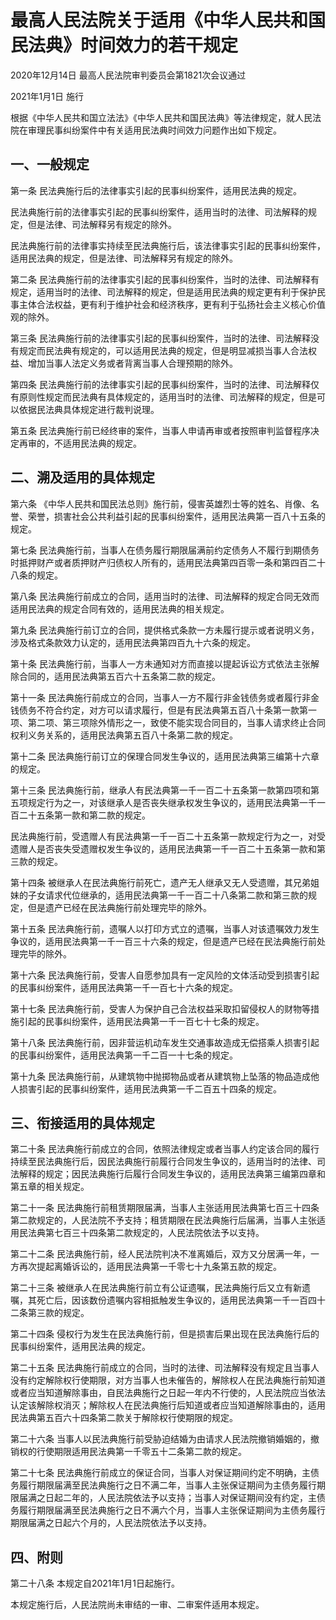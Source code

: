 # 最高人民法院关于适用《中华人民共和国民法典》时间效力的若干规定

2020年12月14日 最高人民法院审判委员会第1821次会议通过

2021年1月1日 施行



根据《中华人民共和国立法法》《中华人民共和国民法典》等法律规定，就人民法院在审理民事纠纷案件中有关适用民法典时间效力问题作出如下规定。

## 一、一般规定

第一条 民法典施行后的法律事实引起的民事纠纷案件，适用民法典的规定。

民法典施行前的法律事实引起的民事纠纷案件，适用当时的法律、司法解释的规定，但是法律、司法解释另有规定的除外。

民法典施行前的法律事实持续至民法典施行后，该法律事实引起的民事纠纷案件，适用民法典的规定，但是法律、司法解释另有规定的除外。

第二条 民法典施行前的法律事实引起的民事纠纷案件，当时的法律、司法解释有规定，适用当时的法律、司法解释的规定，但是适用民法典的规定更有利于保护民事主体合法权益，更有利于维护社会和经济秩序，更有利于弘扬社会主义核心价值观的除外。

第三条 民法典施行前的法律事实引起的民事纠纷案件，当时的法律、司法解释没有规定而民法典有规定的，可以适用民法典的规定，但是明显减损当事人合法权益、增加当事人法定义务或者背离当事人合理预期的除外。

第四条 民法典施行前的法律事实引起的民事纠纷案件，当时的法律、司法解释仅有原则性规定而民法典有具体规定的，适用当时的法律、司法解释的规定，但是可以依据民法典具体规定进行裁判说理。

第五条 民法典施行前已经终审的案件，当事人申请再审或者按照审判监督程序决定再审的，不适用民法典的规定。

## 二、溯及适用的具体规定

第六条 《中华人民共和国民法总则》施行前，侵害英雄烈士等的姓名、肖像、名誉、荣誉，损害社会公共利益引起的民事纠纷案件，适用民法典第一百八十五条的规定。

第七条 民法典施行前，当事人在债务履行期限届满前约定债务人不履行到期债务时抵押财产或者质押财产归债权人所有的，适用民法典第四百零一条和第四百二十八条的规定。

第八条 民法典施行前成立的合同，适用当时的法律、司法解释的规定合同无效而适用民法典的规定合同有效的，适用民法典的相关规定。

第九条 民法典施行前订立的合同，提供格式条款一方未履行提示或者说明义务，涉及格式条款效力认定的，适用民法典第四百九十六条的规定。

第十条 民法典施行前，当事人一方未通知对方而直接以提起诉讼方式依法主张解除合同的，适用民法典第五百六十五条第二款的规定。

第十一条 民法典施行前成立的合同，当事人一方不履行非金钱债务或者履行非金钱债务不符合约定，对方可以请求履行，但是有民法典第五百八十条第一款第一项、第二项、第三项除外情形之一，致使不能实现合同目的，当事人请求终止合同权利义务关系的，适用民法典第五百八十条第二款的规定。

第十二条 民法典施行前订立的保理合同发生争议的，适用民法典第三编第十六章的规定。

第十三条 民法典施行前，继承人有民法典第一千一百二十五条第一款第四项和第五项规定行为之一，对该继承人是否丧失继承权发生争议的，适用民法典第一千一百二十五条第一款和第二款的规定。

民法典施行前，受遗赠人有民法典第一千一百二十五条第一款规定行为之一，对受遗赠人是否丧失受遗赠权发生争议的，适用民法典第一千一百二十五条第一款和第三款的规定。

第十四条 被继承人在民法典施行前死亡，遗产无人继承又无人受遗赠，其兄弟姐妹的子女请求代位继承的，适用民法典第一千一百二十八条第二款和第三款的规定，但是遗产已经在民法典施行前处理完毕的除外。

第十五条 民法典施行前，遗嘱人以打印方式立的遗嘱，当事人对该遗嘱效力发生争议的，适用民法典第一千一百三十六条的规定，但是遗产已经在民法典施行前处理完毕的除外。

第十六条 民法典施行前，受害人自愿参加具有一定风险的文体活动受到损害引起的民事纠纷案件，适用民法典第一千一百七十六条的规定。

第十七条 民法典施行前，受害人为保护自己合法权益采取扣留侵权人的财物等措施引起的民事纠纷案件，适用民法典第一千一百七十七条的规定。

第十八条 民法典施行前，因非营运机动车发生交通事故造成无偿搭乘人损害引起的民事纠纷案件，适用民法典第一千二百一十七条的规定。

第十九条 民法典施行前，从建筑物中抛掷物品或者从建筑物上坠落的物品造成他人损害引起的民事纠纷案件，适用民法典第一千二百五十四条的规定。

## 三、衔接适用的具体规定

第二十条 民法典施行前成立的合同，依照法律规定或者当事人约定该合同的履行持续至民法典施行后，因民法典施行前履行合同发生争议的，适用当时的法律、司法解释的规定；因民法典施行后履行合同发生争议的，适用民法典第三编第四章和第五章的相关规定。

第二十一条 民法典施行前租赁期限届满，当事人主张适用民法典第七百三十四条第二款规定的，人民法院不予支持；租赁期限在民法典施行后届满，当事人主张适用民法典第七百三十四条第二款规定的，人民法院依法予以支持。

第二十二条 民法典施行前，经人民法院判决不准离婚后，双方又分居满一年，一方再次提起离婚诉讼的，适用民法典第一千零七十九条第五款的规定。

第二十三条 被继承人在民法典施行前立有公证遗嘱，民法典施行后又立有新遗嘱，其死亡后，因该数份遗嘱内容相抵触发生争议的，适用民法典第一千一百四十二条第三款的规定。

第二十四条 侵权行为发生在民法典施行前，但是损害后果出现在民法典施行后的民事纠纷案件，适用民法典的规定。

第二十五条 民法典施行前成立的合同，当时的法律、司法解释没有规定且当事人没有约定解除权行使期限，对方当事人也未催告的，解除权人在民法典施行前知道或者应当知道解除事由，自民法典施行之日起一年内不行使的，人民法院应当依法认定该解除权消灭；解除权人在民法典施行后知道或者应当知道解除事由的，适用民法典第五百六十四条第二款关于解除权行使期限的规定。

第二十六条 当事人以民法典施行前受胁迫结婚为由请求人民法院撤销婚姻的，撤销权的行使期限适用民法典第一千零五十二条第二款的规定。

第二十七条 民法典施行前成立的保证合同，当事人对保证期间约定不明确，主债务履行期限届满至民法典施行之日不满二年，当事人主张保证期间为主债务履行期限届满之日起二年的，人民法院依法予以支持；当事人对保证期间没有约定，主债务履行期限届满至民法典施行之日不满六个月，当事人主张保证期间为主债务履行期限届满之日起六个月的，人民法院依法予以支持。

## 四、附则

第二十八条 本规定自2021年1月1日起施行。

本规定施行后，人民法院尚未审结的一审、二审案件适用本规定。